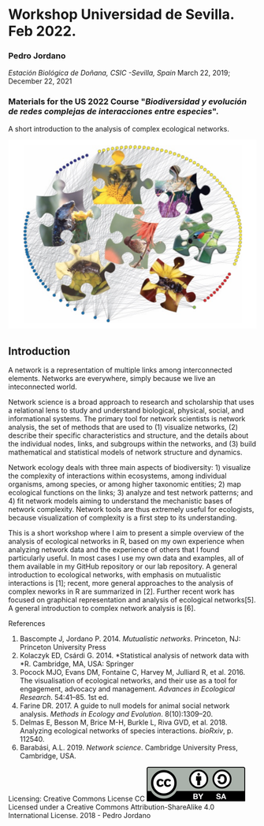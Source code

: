 # Workshop Universidad de Sevilla. Feb 2022.
### Pedro Jordano
*Estación Biológica de Doñana, CSIC -Sevilla, Spain*
March 22, 2019; December 22, 2021

### Materials for the US 2022 Course "*Biodiversidad y evolución de redes complejas de interacciones entre especies*".
A short introduction to the analysis of complex ecological networks.

<img src="./images/coverimage2.png" alt="A plant-animal interaction network" width="550"/>

## Introduction

A network is a representation of multiple links among interconnected elements. Networks are everywhere, simply because we live an inteconnected world.

Network science is a broad approach to research and scholarship that uses a relational lens to study and understand biological, physical, social, and informational systems. The primary tool for network scientists is network analysis, the set of methods that are used to (1) visualize networks, (2) describe their specific characteristics and structure, and the details about the individual nodes, links, and subgroups within the networks, and (3) build mathematical and statistical models of network structure and dynamics.

Network ecology deals with three main aspects of biodiversity: 1) visualize the complexity of interactions within ecosystems, among individual organisms, among species, or among higher taxonomic entities; 2) map ecological functions on the links; 3) analyze and test network patterns; and 4) fit network models aiming to understand the mechanistic bases of network complexity. Network tools are thus extremely useful for ecologists, because visualization of complexity is a first step to its understanding.

This is a short workshop where I aim to present a simple overview of the analysis of ecological networks in R, based on my own experience when analyzing network data and the experience of others that I found particularly useful. In most cases I use my own data and examples, all of them available in my GitHub repository or our lab repository. A general introduction to ecological networks, with emphasis on mutualistic interactions is [1]; recent, more general approaches to the analysis of complex neworks in R are summarized in [2]. Further recent work has focused on graphical representation and analysis of ecological networks[5]. A general introduction to complex network analysis is [6].

References
1. Bascompte J, Jordano P. 2014. *Mutualistic networks*. Princeton, NJ: Princeton University Press
2. Kolaczyk ED, Csárdi G. 2014. *Statistical analysis of network data with *R. Cambridge, MA, USA: Springer
3. Pocock MJO, Evans DM, Fontaine C, Harvey M, Julliard R, et al. 2016. The visualisation of ecological networks, and their use as a tool for engagement, advocacy and management. *Advances in Ecological Research*. 54:41–85. 1st ed.
4. Farine DR. 2017. A guide to null models for animal social network analysis. *Methods in Ecology and Evolution*. 8(10):1309–20.
5. Delmas E, Besson M, Brice M-H, Burkle L, Riva GVD, et al. 2018. Analyzing ecological networks of species interactions. *bioRxiv*, p. 112540.
6. Barabási, A.L. 2019. *Network science*. Cambridge University Press, Cambridge, USA.

  Licensing: Creative Commons License CC
![](./images/license.png)
  Licensed under a Creative Commons Attribution-ShareAlike 4.0 International License.
  2018 - Pedro Jordano
